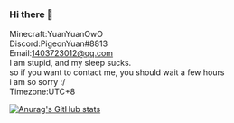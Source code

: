 ### Hi there 👋
Minecraft:YuanYuanOwO  
Discord:PigeonYuan#8813  
Email:1403723012@qq.com  
I am stupid, and my sleep sucks.  
so if you want to contact me, you should wait a few hours  
i am so sorry :/  
Timezone:UTC+8    

[![Anurag's GitHub stats](https://github-readme-stats.vercel.app/api?username=YuanYuanOwO&show_icons=true&theme=dracula)](https://github.com/anuraghazra/github-readme-stats)
